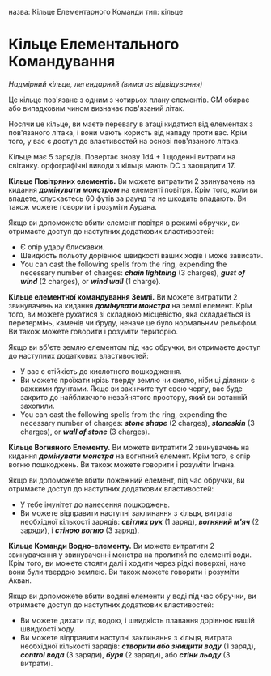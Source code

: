 назва: Кільце Елементарного Команди тип: кільце

# Кільце Елементального Командування
_Надмірний кільце, легендарний (вимагає відвідування)_

Це кільце пов'язане з одним з чотирьох плану елементів. GM обирає або випадковим чином визначає пов'язаний літак.

Носячи це кільце, ви маєте перевагу в атаці кидатися від елементах з пов'язаного літака, і вони мають користь від нападу проти вас. Крім того, у вас є доступ до властивостей на основі пов'язаного літака.

Кільце має 5 зарядів. Повертає знову 1d4 + 1 щоденні витрати на світанку. орфографічні виводи з кільця мають DC з заощадити 17.

**Кільце Повітряних елементів.** Ви можете витратити 2 звинувачень на кидання **_домінувати монстром_** на елементі повітря. Крім того, коли ви впадете, спускаєтесь 60 футів за раунд та не шкодить впадають. Ви також можете говорити і розуміти Аурана.

Якщо ви допоможете вбити елемент повітря в режимі обручки, ви отримаєте доступ до наступних додаткових властивостей:

* Є опір удару блискавки.
* Швидкість польоту дорівнює швидкості ваших ходів і може зависати.
* You can cast the following spells from the ring, expending the necessary number of charges: **_chain lightning_** (3 charges), **_gust of wind_** (2 charges), or **_wind wall_** (1 charge).

**Кільце елементної командування Землі.** Ви можете витратити 2 звинувачень на кидання **_домінувати монстра_** на землі елемент. Крім того, ви можете рухатися зі складною місцевістю, яка складається із перетермінь, каменів чи бруду, неначе це було нормальним рельєфом. Ви також можете говорити і розуміти територію.

Якщо ви вб'єте землю елементом під час обручки, ви отримаєте доступ до наступних додаткових властивостей:

* У вас є стійкість до кислотного пошкодження.
* Ви можете проїхати крізь тверду землю чи скелю, ніби ці ділянки є важкими ґрунтами. Якщо ви закінчите тут свою чергу, вас буде закрито до найближчого незайнятого простору, який ви останній захопили.
* You can cast the following spells from the ring, expending the necessary number of charges: **_stone shape_** (2 charges), **_stoneskin_** (3 charges), or **_wall of stone_** (3 charges).

**Кільце Вогняного Елементу.** Ви можете витратити 2 звинувачень на кидання **_домінувати монстра_** на вогняний елемент. Крім того, є опір вогню пошкоджень. Ви також можете говорити і розуміти Ігнана.

Якщо ви допоможете вбити пожежний елемент, під час обручки, ви отримаєте доступ до наступних додаткових властивостей:

* У тебе імунітет до нанесення пошкоджень.
* Ви можете відправити наступні заклинання з кільця, витрата необхідної кількості зарядів: **_світлих рук_** (1 заряд), **_вогняний м'яч_** (2 заряди), і **_стіною вогню_** (3 заряд).

**Кільце Команди Водно-елементу.** Ви можете витратити 2 звинувачення у звинуваченні монстра на пролитий по елементі води. Крім того, ви можете стояти далі і ходити через рідкі поверхні, наче вони були твердою землею. Ви також можете говорити і розуміти Акван.

Якщо ви допоможете вбити водяні елементи у воді під час обручки, ви отримаєте доступ до наступних додаткових властивостей:

* Ви можете дихати під водою, і швидкість плавання дорівнює вашій швидкості ходу.
* Ви можете відправити наступні заклинання з кільця, витрата необхідної кількості зарядів: **_створити або знищити воду_** (1 заряд), **_control вода_** (3 заряди), **_буря_** (2 заряди), або **_стіни льоду_** (3 витрати). 